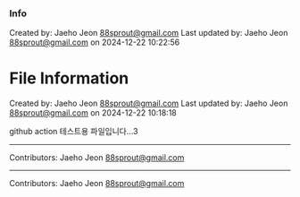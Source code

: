### Info

Created by: Jaeho Jeon <88sprout@gmail.com>
Last updated by: Jaeho Jeon <88sprout@gmail.com> on 2024-12-22 10:22:56
# File Information

Created by: Jaeho Jeon <88sprout@gmail.com>
Last updated by: Jaeho Jeon <88sprout@gmail.com> on 2024-12-22 10:18:18

github action 테스트용 파일입니다...3

---

Contributors: Jaeho Jeon <88sprout@gmail.com>

---

Contributors: Jaeho Jeon <88sprout@gmail.com>


